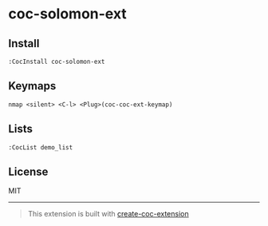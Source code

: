 # coc-solomon-ext



## Install

`:CocInstall coc-solomon-ext`

## Keymaps

`nmap <silent> <C-l> <Plug>(coc-coc-ext-keymap)`

## Lists

`:CocList demo_list`

## License

MIT

---

> This extension is built with [create-coc-extension](https://github.com/fannheyward/create-coc-extension)
